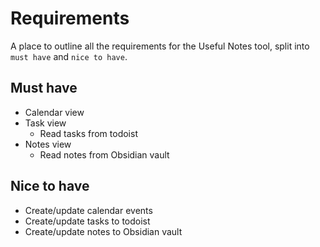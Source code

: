 # Requirements

A place to outline all the requirements for the Useful Notes tool, split into `must have` and `nice to have`.

## Must have
* Calendar view
* Task view
  * Read tasks from todoist
* Notes view
  * Read notes from Obsidian vault

## Nice to have
* Create/update calendar events
* Create/update tasks to todoist
* Create/update notes to Obsidian vault